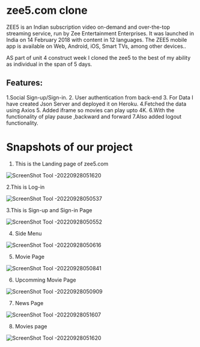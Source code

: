 # zee5.com clone

ZEE5 is an Indian subscription video on-demand and over-the-top streaming service, run by Zee Entertainment Enterprises. It was launched in India on 14 February 2018 with content in 12 languages. The ZEE5 mobile app is available on Web, Android, iOS, Smart TVs, among other devices..

AS part of unit 4 construct week I cloned the zee5 to the best of my ability as individual in the span of 5 days.


<!-- ## Tech Stack: -->

<!-- <p>
   <img src="https://img.icons8.com/color/64/000000/javascript.png"/>
   <img src="https://img.icons8.com/color/64/000000/html-5.png"/>
   <img src="https://img.icons8.com/color/64/000000/css3.png" />
   <img src="https://img.icons8.com/color/64/000000/json.png"/>
</p> -->

## Features:

1.Social Sign-up/Sign-in. 2. User authentication from back-end 3. For Data I have created Json Server and deployed it on Heroku. 4.Fetched the data using Axios 5. Added iframe so movies can play upto 4K. 6.With the functionality of play pause ,backward and forward 7.Also added logout functionality.

<h1>Snapshots of our project</h1>

1. This is the Landing page of zee5.com

![ScreenShot Tool -20220928051620](https://user-images.githubusercontent.com/88669777/192657654-48d93c8d-9002-4b8d-83bc-ee72623bb79e.png)

2.This is Log-in

![ScreenShot Tool -20220928050537](https://user-images.githubusercontent.com/88669777/192657734-ddd4c787-0e68-4cb8-82eb-153ee098acdd.png)


3.This is Sign-up and Sign-in Page

![ScreenShot Tool -20220928050552](https://user-images.githubusercontent.com/88669777/192657791-8d2e0d1a-7223-4ef9-92f0-ca9f920a798a.png)

4. Side Menu

![ScreenShot Tool -20220928050616](https://user-images.githubusercontent.com/88669777/192657860-88bdec21-0d92-4b69-a3d3-279d0b8c4508.png)

5. Movie Page 

![ScreenShot Tool -20220928050841](https://user-images.githubusercontent.com/88669777/192657944-f6bd858c-9c85-492f-8710-d71b4086f1ed.png)

6. Upcomming Movie Page

![ScreenShot Tool -20220928050909](https://user-images.githubusercontent.com/88669777/192658025-24a322fd-d797-4938-a631-540f35247341.png)

7. News Page

![ScreenShot Tool -20220928051607](https://user-images.githubusercontent.com/88669777/192658120-d92e2785-d9f0-4401-93b5-942d90ad39c4.png)

8. Movies page

![ScreenShot Tool -20220928051620](https://user-images.githubusercontent.com/88669777/192658135-ac2e1f74-e10f-4d26-9223-b4fb50bb02b7.png)
